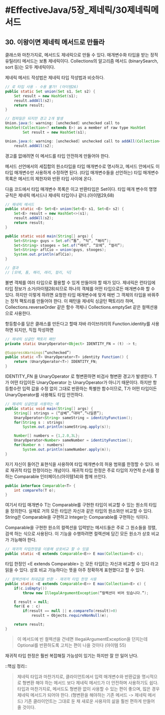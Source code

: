 # #EffectiveJava/5장_제네릭/30제네릭메서드


## 30. 이왕이면 제네릭 메서드로 만들라


클래스와 마찬가지로, 메서드도 제네릭으로 만들 수 있다. 매개변수화 타입을 받는 정적 유틸리티 메서드는 보통 제네릭이다. Collections의 알고리즘 메서드 (binarySearch, sort 등)는 모두 제네릭이다.

제네릭 메서드 작성법은 제네릭 타입 작성법과 비슷하다. 

```java
// 로 타입 사용 - 수용 불가! (아이템26)
public static Set union(Set s1, Set s2) {
	Set result = new HashSet(s1);
	result.addAll(s2);
	return result;
}

// 컴파일은 되지만 경고 2개 발생
Union.java:5: warning: [unchecked] unchecked call to
HashSet(Collection<? extends E>) as a member of raw type HashSet
		Set result = new HashSet(s1);

Union.java:6: warning: [unchecked] unchecked call to addAll(Collection<? extends E>) as a member of raw type Set
	result.addAll(s2);
```

경고를 없애려면 이 메서드를 타입 안전하게 만들어야 한다.

메서드 선언에서의 세집합의 원소타입을 타입 매개변수로 명시하고, 메서드 안에서도 이 타입 매개변수만 사용하게 수정하면 된다. (타입 매개변수들을 선언하는) 타입 매개변수 목록은 메서드의 제한자와 반환 타입 사이에 온다. 

다음 코드에서 타입 매개변수 목록은 <E>이고 반환타입은 Set<E>이다. 타입 매개 변수의 명명 규칙은 제네릭 메서드나 제네릭 타입이나 같다.(아이템29,68)

```java
// 제네릭 메서드
public static <E> Set<E> union(Set<E> s1, Set<E> s2) {
	Set<E> result = new HashSet<>(s1);
	result.addAll(s2);
	return result;
}

public static void main(String[] args) {
	Set<String> guys = Set.of(“톰”, “딕”, “해리”);
	Set<String> stooges = Set.of(“래리”, “모에”, “컬리”);
	Set<String> aflCio = union(guys, stooges);
	System.out.println(aflCio);
}

// 결과
// [모에, 톰, 해리, 래리, 컬리, 딕]
```

불변 객체를 여러 타입으로 활용할 수 있게 만들어야 할 때가 있다. 제네릭은 런타임에 타입 정보가 소거(아이템28)되므로 하나의 객체를 어떤 타입으로든 매개변수화 할 수 있다. 하지만 이렇게 하려면 요청한 타입 매개변수에 맞게 매번 그 객체의 타입을 바꿔주는 정적 팩토리를 만들어야 한다. 
이 패턴을 제네릭 싱글턴 팩토리라 하며, Collections.reverseOrder 같은 함수 객체나 Collections.emptySet 같은 컬렉션용으로 사용한다.


항등함수를 담은 클래스를 만든다고 할때 자바 라이브러리의 Function.identity를 사용하면 되지만, 직접 작성하면 

```java
// 제네릭 싱글턴 팩토리 패턴
private static UnaryOperator<Object> IDENTITY_FN = (t) -> t;

@SuppressWarnings(“unchecked”)
public static <T> UnaryOperator<T> identity Function() {
	return (UnaryOperator<T>) IDENTITY_FN;
}
```

IDENTITY_FN 을 UnaryOperator<T> 로 형변환하면 비검사 형변환 경고가 발생한다. T가 어떤 타입이든 UnaryOperator<Object> 는 UnaryOperator<T>가 아니기 때문이다. 하지만 항등함수란 입력 값을 수정 없이 그대로 반환하는 특별한 함수이므로, T가 어떤 타입이든 UnaryOperator<T>를 사용해도 타입 안전하다.


```java
// 제네릭 싱글턴을 사용하는 예
public static void main(String[] args) {
	String[] strings = {“삼베”,”대마”,”나일론”};
	UnaryOperator<String> sameString = identityFunction();
	for(String s : strings)
		System.out.println(sameString.apply(s));

	Number[] numbers = {1,2.0,3L};
	UnaryOperator<Number> sameNumber = identityFunction();
	for(Number n : numbers)
		System.out.println(sameNumber.apply(n));
}
```

자기 자신이 들어간 표현식을 사용하여 타입 매개변수의 허용 범위를 한정할 수 있다. 바로 재귀적 타입 한정이라는 개념이다. 재귀적 타입 한정은 주로 타입의 자연적 순서를 정하는 Comparable 인터페이스(아이템14)와 함께 쓰인다. 

```java
public interface Comparable<T> {
	int compareTo(T o);
}
```

여기서 타입 매개변수 T는 Comparable<T>를 구현한 타입이 비교할 수 있는 원소의 타입을 정의한다. 실제로 거의 모든 타입은 자신과 같은 타입의 원소와만 비교할 수 있다. String은 Comparable<String>을 구현하고 Integer는 Comparable<Integer>를 구현하는 식이다.

Comparable을 구현한 원소의 컬렉션을 입력받는 메서드들은 주로 그 원소들을 정렬, 검색 하는 식으로 사용된다. 이 기능을 수행하려면 컬렉션에 담긴 모든 원소가 상호 비교가 가능해야 한다.

```java
// 재귀적 타입한정을 이용해 상호비교 할 수 있음
public static <E extends Comparable<E>> E max(Collection<E> c);
```

타입 한정인 <E extends Comparable<E>> 는 모든 타입E는 자신과 비교할 수 있다 라고 읽을 수 있다. 상호 비교 가능하다는 뜻을 아주 정확하게 표현했다고 할 수 있다.

```java
// 컬렉션에서 최대값을 반환 - 재귀적 타입 한정 사용
public static <E extends Comparable<E>> E max(Collection<E> c) {
	if(c.isEmpty())
		throw new IllegalArgumentException(“컬렉션이 비어 있습니다.”);

	E result = null;
	for(E e : c)
		if(result == null || e.compareTo(result)>0)
			result = Objects.requireNonNull(e);

	return result;
}
```

> 이 메서드에 빈 컬렉션을 건네면 IllegalArgumentException을 던지는데 Optional<E>를 반환하도록 고치는 편이 나을 것이다 (아이템 55)

재귀적 타입 한정은 훨씬 복잡해질 가능성이 있기는 하지만 잘 안 일어 난다. 


::핵심 정리:: 

> 제네릭 타입과 마찬가지로, 클라이언트에서 입력 매개변수와 반환값을 명시적으로 형변환 해야 하는 메서드 보다 제네릭 메서드가 더 안전하며 사용하기도 쉽다. 타입과 마찬가지로, 메서드도 형변환 없이 사용할 수 있는 편이 좋으며, 많은 경우 제네릭 메서드가 되어야 한다. (형변환을 해야하는 기존 메서드 -> 제네릭 메서드) 기존 클라이언트는 그대로 둔 채 새로운 사용자의 삶을 훨씬 편하게 만들어 줄 것이다.


